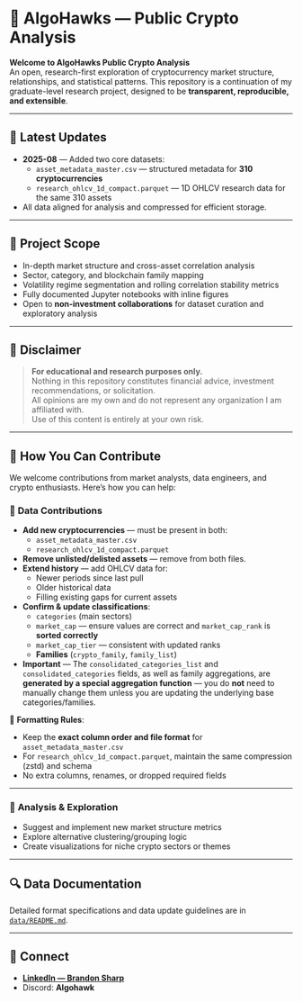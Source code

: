 # 🦅 AlgoHawks — Public Crypto Analysis

**Welcome to AlgoHawks Public Crypto Analysis**  
An open, research-first exploration of cryptocurrency market structure, relationships, and statistical patterns. This repository is a continuation of my graduate-level research project, designed to be **transparent, reproducible, and extensible**.

---

## 📅 Latest Updates
- **2025-08** — Added two core datasets:
  - `asset_metadata_master.csv` — structured metadata for **310 cryptocurrencies**  
  - `research_ohlcv_1d_compact.parquet` — 1D OHLCV research data for the same 310 assets
- All data aligned for analysis and compressed for efficient storage.

---

## 📌 Project Scope
- In-depth market structure and cross-asset correlation analysis  
- Sector, category, and blockchain family mapping  
- Volatility regime segmentation and rolling correlation stability metrics  
- Fully documented Jupyter notebooks with inline figures  
- Open to **non-investment collaborations** for dataset curation and exploratory analysis  

---

## 🚫 Disclaimer
> **For educational and research purposes only.**  
> Nothing in this repository constitutes financial advice, investment recommendations, or solicitation.  
> All opinions are my own and do not represent any organization I am affiliated with.  
> Use of this content is entirely at your own risk.

---

## 💬 How You Can Contribute
We welcome contributions from market analysts, data engineers, and crypto enthusiasts. Here’s how you can help:

### 🔹 **Data Contributions**
- **Add new cryptocurrencies** — must be present in both:
  - `asset_metadata_master.csv`
  - `research_ohlcv_1d_compact.parquet`
- **Remove unlisted/delisted assets** — remove from both files.
- **Extend history** — add OHLCV data for:
  - Newer periods since last pull
  - Older historical data
  - Filling existing gaps for current assets
- **Confirm & update classifications**:
  - `categories` (main sectors)
  - `market_cap` — ensure values are correct and `market_cap_rank` is **sorted correctly**
  - `market_cap_tier` — consistent with updated ranks
  - **Families** (`crypto_family`, `family_list`)
- **Important** — The `consolidated_categories_list` and `consolidated_categories` fields, as well as family aggregations, are **generated by a special aggregation function** — you do **not** need to manually change them unless you are updating the underlying base categories/families.

📌 **Formatting Rules**:
- Keep the **exact column order and file format** for `asset_metadata_master.csv`
- For `research_ohlcv_1d_compact.parquet`, maintain the same compression (zstd) and schema
- No extra columns, renames, or dropped required fields

---

### 🔹 **Analysis & Exploration**
- Suggest and implement new market structure metrics
- Explore alternative clustering/grouping logic
- Create visualizations for niche crypto sectors or themes

---

## 🔍 Data Documentation
Detailed format specifications and data update guidelines are in [`data/README.md`](data/README.md).

---

## 🔗 Connect
- [**LinkedIn — Brandon Sharp**](https://www.linkedin.com/in/brandon-sharp-b97793194)
- Discord: **Algohawk**

